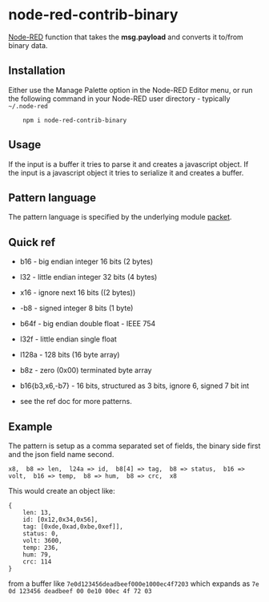 node-red-contrib-binary
=======================

<a href="http://nodered.org" target="_new">Node-RED</a> function that takes the <b>msg.payload</b> and converts it to/from binary data.

Installation
------------

Either use the Manage Palette option in the Node-RED Editor menu, or run the following command in your Node-RED user directory - typically `~/.node-red`

        npm i node-red-contrib-binary

Usage
-----

If the input is a buffer it tries to parse it and creates a javascript object.
If the input is a javascript object it tries to serialize it and creates a buffer.

Pattern language
----------------

The pattern language is specified by the underlying module <a href="https://github.com/bigeasy/packet">packet</a>.

## Quick ref

 - b16 - big endian integer 16 bits (2 bytes)
 - l32 - little endian integer 32 bits (4 bytes)
 - x16 - ignore next 16 bits ((2 bytes))
 - -b8 - signed integer 8 bits (1 byte)
 - b64f - big endian double float - IEEE 754
 - l32f - little endian single float

 - l128a - 128 bits (16 byte array)
 - b8z - zero (0x00) terminated byte array
 - b16{b3,x6,-b7} - 16 bits, structured as 3 bits, ignore 6, signed 7 bit int
 - see  the ref doc for more patterns.

## Example

The pattern is setup as a comma separated set of fields, the binary side first and the json field name second.

    x8,  b8 => len,  l24a => id,  b8[4] => tag,  b8 => status,  b16 => volt,  b16 => temp,  b8 => hum,  b8 => crc,  x8

This would create an object like:

    {
        len: 13,
        id: [0x12,0x34,0x56],
        tag: [0xde,0xad,0xbe,0xef]],
        status: 0,
        volt: 3600,
        temp: 236,
        hum: 79,
        crc: 114
    }

from a buffer like `7e0d123456deadbeef000e1000ec4f7203` which expands as `7e 0d 123456 deadbeef 00 0e10 00ec 4f 72 03`
